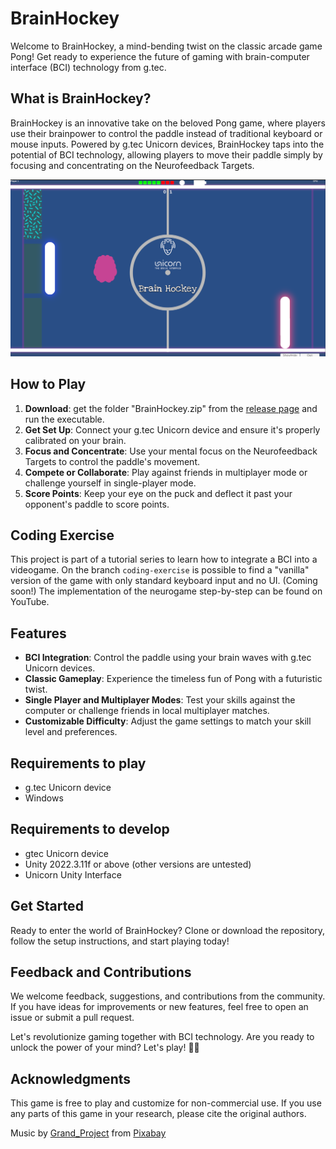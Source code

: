 # BrainHockey

Welcome to BrainHockey, a mind-bending twist on the classic arcade game Pong! Get ready to experience the future of gaming with brain-computer interface (BCI) technology from g.tec.

## What is BrainHockey?

BrainHockey is an innovative take on the beloved Pong game, where players use their brainpower to control the paddle instead of traditional keyboard or mouse inputs. Powered by g.tec Unicorn devices, BrainHockey taps into the potential of BCI technology, allowing players to move their paddle simply by focusing and concentrating on the Neurofeedback Targets.

![In-game screenshot](Assets/Images/in_game.png)


## How to Play

1. **Download**: get the folder "BrainHockey.zip" from the [release page](https://github.com/BRomans/BrainHockey/releases/tag/v1.0.0) and run the executable.
2. **Get Set Up**: Connect your g.tec Unicorn device and ensure it's properly calibrated on your brain.
3. **Focus and Concentrate**: Use your mental focus on the Neurofeedback Targets to control the paddle's movement.
4. **Compete or Collaborate**: Play against friends in multiplayer mode or challenge yourself in single-player mode.
5. **Score Points**: Keep your eye on the puck and deflect it past your opponent's paddle to score points.

## Coding Exercise
This project is part of a tutorial series to learn how to integrate a BCI into a videogame.
On the branch `coding-exercise` is possible to find a "vanilla" version of the game with only standard keyboard input and no UI.
(Coming soon!) The implementation of the neurogame step-by-step can be found on YouTube.

## Features

- **BCI Integration**: Control the paddle using your brain waves with g.tec Unicorn devices.
- **Classic Gameplay**: Experience the timeless fun of Pong with a futuristic twist.
- **Single Player and Multiplayer Modes**: Test your skills against the computer or challenge friends in local multiplayer matches.
- **Customizable Difficulty**: Adjust the game settings to match your skill level and preferences.

## Requirements to play

- g.tec Unicorn device
- Windows

## Requirements to develop
- gtec Unicorn device
- Unity 2022.3.11f or above (other versions are untested)
- Unicorn Unity Interface

## Get Started

Ready to enter the world of BrainHockey? Clone or download the repository, follow the setup instructions, and start playing today!

## Feedback and Contributions

We welcome feedback, suggestions, and contributions from the community. If you have ideas for improvements or new features, feel free to open an issue or submit a pull request.

Let's revolutionize gaming together with BCI technology. Are you ready to unlock the power of your mind? Let's play! 🧠🏒

## Acknowledgments
This game is free to play and customize for non-commercial use. If you use any parts of this game in your research, please cite the original authors.

Music by <a href="https://pixabay.com/users/grand_project-19033897/?utm_source=link-attribution&utm_medium=referral&utm_campaign=music&utm_content=133094">Grand_Project</a> from <a href="https://pixabay.com//?utm_source=link-attribution&utm_medium=referral&utm_campaign=music&utm_content=133094">Pixabay</a>
